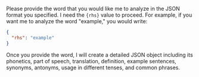 Please provide the word that you would like me to analyze in the JSON format you specified. I need the `{rhs}` value to proceed. For example, if you want me to analyze the word "example," you would write:

```json
{
  "rhs": "example"
}
```

Once you provide the word, I will create a detailed JSON object including its phonetics, part of speech, translation, definition, example sentences, synonyms, antonyms, usage in different tenses, and common phrases.
 
